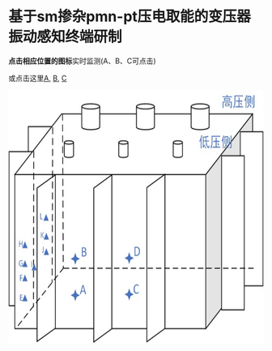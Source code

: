 <!DOCTYPE html>
<html>
	<head>
		<meta charset="utf-8" />
		<title>实时监测</title>
	</head>
	<body>
		<h1>基于sm掺杂pmn-pt压电取能的变压器振动感知终端研制</h1>		
		<p><b>点击相应位置的图标</b>实时监测(A、B、C可点击)</p>
		<p>
			或点击这里<a href="html/A.html">A</a>,
			<a href="html/B.html">B</a>,
			<a href="html/C.html">C</a>
		</p>
		<p>			
			<img
			src="./img/pic1.jpg"
			width="600" height="500"
			align="left"
			border="0" usemap="#position"
			alt="摆放位置" />
			
			<map name="position" id="position">
			
			<area
			shape="circle"
			coords="158,400,12"
			href ="html/A.html"
			target ="_blank"
			alt="A" />
			
			<area
			shape="circle"
			coords="158,335,12"
			href ="html/B.html"
			target ="_blank"
			alt="B" />
			
			<area
			shape="circle"
			coords="280,400,12"
			href ="html/C.html"
			target ="_blank"
			alt="C" />
			
			</map>
		</p>
		<p>
			或点击这里<a href="html/A.html">A</a>,
			<a href="html/B.html">B</a>,
			<a href="html/C.html">C</a>
		</p>
		
	</body>
</html>
